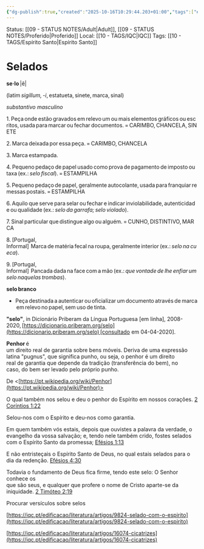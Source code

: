 ```yaml
---
{"dg-publish":true,"created":"2025-10-16T10:29:44.203+01:00","tags":["#EspíritoSanto"],"mature-status":"Adult","message_category":"Doutrinal","permalink":"/05-main-notes-permanent-zettel/selados/","dgPassFrontmatter":true,"noteIcon":"child","updated":"2025-10-17T20:00:21.454+01:00"}
---
```


Status: [[09 - STATUS NOTES/Adult\|Adult]], [[09 - STATUS NOTES/Proferido\|Proferido]]
Local: [[10 - TAGS/IQC\|IQC]]
Tags: [[10 - TAGS/Espírito Santo\|Espírito Santo]]

# Selados

**se·lo** |ê|

(latim _sigillum, -i_, estatueta, sinete, marca, sinal)

_substantivo masculino_

1. Peça onde estão gravados em relevo um ou mais elementos gráficos ou escritos, usada para marcar ou fechar documentos. = CARIMBO, CHANCELA, SINETE

2. Marca deixada por essa peça. = CARIMBO, CHANCELA

3. Marca estampada.

4. Pequeno pedaço de papel usado como prova de pagamento de imposto ou taxa (ex.: _selo fiscal_). = ESTAMPILHA

5. Pequeno pedaço de papel, geralmente autocolante, usada para franquiar remessas postais. = ESTAMPILHA

6. Aquilo que serve para selar ou fechar e indicar inviolabilidade, autenticidade ou qualidade (ex.: _selo da garrafa; selo violado_).

7. Sinal particular que distingue algo ou alguém. = CUNHO, DISTINTIVO, MARCA

8. [Portugal, Informal]  Marca de matéria fecal na roupa, geralmente interior (ex.: _selo na cueca_).

9. [Portugal, Informal]  Pancada dada na face com a mão (ex.: _que vontade de lhe enfiar um selo naquelas trombas_).

**selo branco**

- Peça destinada a autenticar ou oficializar um documento através de marca em relevo no papel, sem uso de tinta.

**"selo"**, in Dicionário Priberam da Língua Portuguesa [em linha], 2008-2020, [https://dicionario.priberam.org/selo](https://dicionario.priberam.org/selo) [consultado em 04-04-2020].

**Penhor** é  
um direito real de garantia sobre bens móveis. Deriva de uma expressão  
latina "pugnus", que significa punho, ou seja, o penhor é um direito  
real de garantia que depende da tradição (transferência do bem), no  
caso, do bem ser levado pelo próprio punho.

De <[https://pt.wikipedia.org/wiki/Penhor](https://pt.wikipedia.org/wiki/Penhor)>

O qual também nos selou e deu o penhor do Espírito em nossos corações. [2 Coríntios 1:22](https://www.bibliaonline.com.br/acf/2co/1/22+)

Selou-nos com o Espírito e deu-nos como garantia.

Em quem também vós estais, depois que ouvistes a palavra da verdade, o  
evangelho da vossa salvação; e, tendo nele também crido, fostes selados  
com o Espírito Santo da promessa; [Efésios 1:13](https://www.bibliaonline.com.br/acf/ef/1/13+)

E não entristeçais o Espírito Santo de Deus, no qual estais selados para o dia da redenção. [Efésios 4:30](https://www.bibliaonline.com.br/acf/ef/4/30+)

Todavia o fundamento de Deus fica firme, tendo este selo: O Senhor conhece os  
que são seus, e qualquer que profere o nome de Cristo aparte-se da iniquidade. [2 Timóteo 2:19](https://www.bibliaonline.com.br/acf/2tm/2/19+)

Procurar versículos sobre selos

[https://iqc.pt/edificacao/literatura/artigos/9824-selado-com-o-espirito](https://iqc.pt/edificacao/literatura/artigos/9824-selado-com-o-espirito)

[https://iqc.pt/edificacao/literatura/artigos/16074-cicatrizes](https://iqc.pt/edificacao/literatura/artigos/16074-cicatrizes)